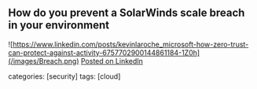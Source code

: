 ## How do you prevent a SolarWinds scale breach in your environment

![https://www.linkedin.com/posts/kevinlaroche_microsoft-how-zero-trust-can-protect-against-activity-6757702900144861184-1Z0h](/images/Breach.png)
[Posted on LinkedIn](https://www.linkedin.com/posts/kevinlaroche_microsoft-how-zero-trust-can-protect-against-activity-6757702900144861184-1Z0h)



categories: [security]
tags: [cloud]

